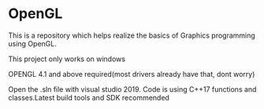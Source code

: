 # OpenGL 

This is a repository which helps realize the basics of Graphics programming using OpenGL.

This project only works on windows

OPENGL 4.1 and above required(most drivers already have that, dont worry)

Open the .sln file with visual studio 2019. Code is using C++17 functions and classes.Latest build tools and SDK recommended

